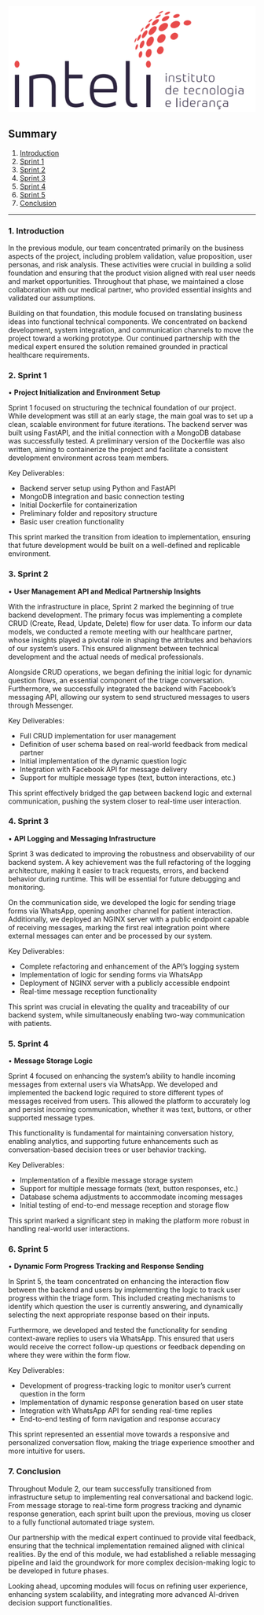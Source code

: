 [![Inteli Logo](./imgs/inteli_logo.png)](./imgs/inteli_logo.png)

## Summary

1. [Introduction](#1-introduction)  
2. [Sprint 1](#2-sprint-1)
3. [Sprint 2](#3-sprint-2)  
4. [Sprint 3](#4-sprint-3)  
5. [Sprint 4](#5-sprint-4)  
6. [Sprint 5](#6-sprint-5)  
7. [Conclusion](#7-conclusion) 

---------------------------------------------------------------------------------------------------------------------------------------

### 1. Introduction

In the previous module, our team concentrated primarily on the business aspects of the project, including problem validation, value proposition, user personas, and risk analysis. These activities were crucial in building a solid foundation and ensuring that the product vision aligned with real user needs and market opportunities. Throughout that phase, we maintained a close collaboration with our medical partner, who provided essential insights and validated our assumptions.

Building on that foundation, this module focused on translating business ideas into functional technical components. We concentrated on backend development, system integration, and communication channels to move the project toward a working prototype. Our continued partnership with the medical expert ensured the solution remained grounded in practical healthcare requirements.

### 2. Sprint 1
• **Project Initialization and Environment Setup**

Sprint 1 focused on structuring the technical foundation of our project. While development was still at an early stage, the main goal was to set up a clean, scalable environment for future iterations. The backend server was built using FastAPI, and the initial connection with a MongoDB database was successfully tested. A preliminary version of the Dockerfile was also written, aiming to containerize the project and facilitate a consistent development environment across team members.

Key Deliverables:
- Backend server setup using Python and FastAPI
- MongoDB integration and basic connection testing
- Initial Dockerfile for containerization
- Preliminary folder and repository structure
- Basic user creation functionality

This sprint marked the transition from ideation to implementation, ensuring that future development would be built on a well-defined and replicable environment.

### 3. Sprint 2
• **User Management API and Medical Partnership Insights**

With the infrastructure in place, Sprint 2 marked the beginning of true backend development. The primary focus was implementing a complete CRUD (Create, Read, Update, Delete) flow for user data. To inform our data models, we conducted a remote meeting with our healthcare partner, whose insights played a pivotal role in shaping the attributes and behaviors of our system’s users. This ensured alignment between technical development and the actual needs of medical professionals.

Alongside CRUD operations, we began defining the initial logic for dynamic question flows, an essential component of the triage conversation. Furthermore, we successfully integrated the backend with Facebook’s messaging API, allowing our system to send structured messages to users through Messenger.

Key Deliverables:
- Full CRUD implementation for user management
- Definition of user schema based on real-world feedback from medical partner
- Initial implementation of the dynamic question logic
- Integration with Facebook API for message delivery
- Support for multiple message types (text, button interactions, etc.)

This sprint effectively bridged the gap between backend logic and external communication, pushing the system closer to real-time user interaction.

### 4. Sprint 3
• **API Logging and Messaging Infrastructure**

Sprint 3 was dedicated to improving the robustness and observability of our backend system. A key achievement was the full refactoring of the logging architecture, making it easier to track requests, errors, and backend behavior during runtime. This will be essential for future debugging and monitoring.

On the communication side, we developed the logic for sending triage forms via WhatsApp, opening another channel for patient interaction. Additionally, we deployed an NGINX server with a public endpoint capable of receiving messages, marking the first real integration point where external messages can enter and be processed by our system.

Key Deliverables:
- Complete refactoring and enhancement of the API’s logging system
- Implementation of logic for sending forms via WhatsApp
- Deployment of NGINX server with a publicly accessible endpoint
- Real-time message reception functionality

This sprint was crucial in elevating the quality and traceability of our backend system, while simultaneously enabling two-way communication with patients.

### 5. Sprint 4
• **Message Storage Logic**

Sprint 4 focused on enhancing the system’s ability to handle incoming messages from external users via WhatsApp. We developed and implemented the backend logic required to store different types of messages received from users. This allowed the platform to accurately log and persist incoming communication, whether it was text, buttons, or other supported message types.

This functionality is fundamental for maintaining conversation history, enabling analytics, and supporting future enhancements such as conversation-based decision trees or user behavior tracking.

Key Deliverables:
- Implementation of a flexible message storage system
- Support for multiple message formats (text, button responses, etc.)
- Database schema adjustments to accommodate incoming messages
- Initial testing of end-to-end message reception and storage flow

This sprint marked a significant step in making the platform more robust in handling real-world user interactions.

### 6. Sprint 5
• **Dynamic Form Progress Tracking and Response Sending**

In Sprint 5, the team concentrated on enhancing the interaction flow between the backend and users by implementing the logic to track user progress within the triage form. This included creating mechanisms to identify which question the user is currently answering, and dynamically selecting the next appropriate response based on their inputs.

Furthermore, we developed and tested the functionality for sending context-aware replies to users via WhatsApp. This ensured that users would receive the correct follow-up questions or feedback depending on where they were within the form flow.

Key Deliverables:
- Development of progress-tracking logic to monitor user’s current question in the form
- Implementation of dynamic response generation based on user state
- Integration with WhatsApp API for sending real-time replies
- End-to-end testing of form navigation and response accuracy

This sprint represented an essential move towards a responsive and personalized conversation flow, making the triage experience smoother and more intuitive for users.

### 7. Conclusion

Throughout Module 2, our team successfully transitioned from infrastructure setup to implementing real conversational and backend logic. From message storage to real-time form progress tracking and dynamic response generation, each sprint built upon the previous, moving us closer to a fully functional automated triage system.

Our partnership with the medical expert continued to provide vital feedback, ensuring that the technical implementation remained aligned with clinical realities. By the end of this module, we had established a reliable messaging pipeline and laid the groundwork for more complex decision-making logic to be developed in future phases.

Looking ahead, upcoming modules will focus on refining user experience, enhancing system scalability, and integrating more advanced AI-driven decision support functionalities.